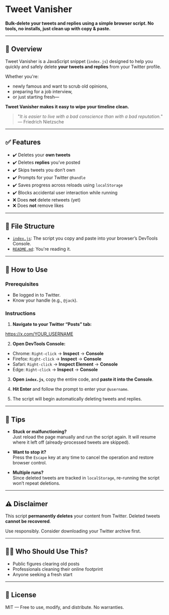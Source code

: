 # Tweet Vanisher

**Bulk-delete your tweets and replies using a simple browser script. No tools, no installs, just clean up with copy & paste.**

---

## 🧹 Overview

Tweet Vanisher is a JavaScript snippet (`index.js`) designed to help you quickly and safely delete **your tweets and replies** from your Twitter profile.

Whether you're:
- newly famous and want to scrub old opinions,
- preparing for a job interview,
- or just starting fresh—

**Tweet Vanisher makes it easy to wipe your timeline clean.**

> "_It is easier to live with a bad conscience than with a bad reputation._"  
> — Friedrich Nietzsche

---

## ✅ Features

- ✔️ Deletes your **own tweets**
- ✔️ Deletes **replies** you’ve posted
- ✔️ Skips tweets you don’t own
- ✔️ Prompts for your Twitter `@handle`
- ✔️ Saves progress across reloads using `localStorage`
- ✔️ Blocks accidental user interaction while running
- ❌ Does **not** delete retweets (yet)
- ❌ Does **not** remove likes

---

## 📂 File Structure

- [`index.js`](./index.js): The script you copy and paste into your browser’s DevTools Console.
- [`README.md`](./README.md): You're reading it.

---

## 🚀 How to Use

### Prerequisites
- Be logged in to Twitter.
- Know your handle (e.g., `@jack`).

### Instructions

1. **Navigate to your Twitter “Posts” tab:**

https://x.com/YOUR_USERNAME

2. **Open DevTools Console:**
- Chrome: `Right-click` → **Inspect** → **Console**
- Firefox: `Right-click` → **Inspect** → **Console**
- Safari: `Right-click` → **Inspect Element** → **Console**
- Edge: `Right-click` → **Inspect** → **Console**

3. **Open `index.js`**, copy the entire code, and **paste it into the Console**.

4. **Hit Enter** and follow the prompt to enter your `@username`.

5. The script will begin automatically deleting tweets and replies.

---

## 🧠 Tips

- **Stuck or malfunctioning?**  
Just reload the page manually and run the script again. It will resume where it left off (already-processed tweets are skipped).

- **Want to stop it?**  
Press the `Escape` key at any time to cancel the operation and restore browser control.

- **Multiple runs?**  
Since deleted tweets are tracked in `localStorage`, re-running the script won’t repeat deletions.

---

## ⚠️ Disclaimer

This script **permanently deletes** your content from Twitter. Deleted tweets **cannot be recovered**.

Use responsibly. Consider downloading your Twitter archive first.

---

## 👩‍💻 Who Should Use This?

- Public figures clearing old posts
- Professionals cleaning their online footprint
- Anyone seeking a fresh start

---

## 📜 License

MIT — Free to use, modify, and distribute. No warranties.
